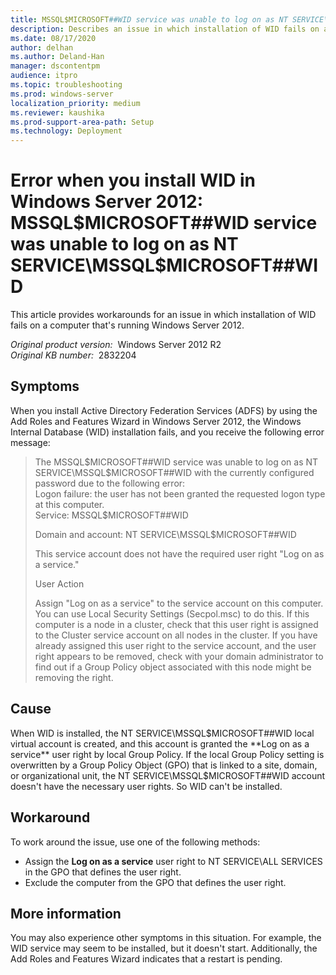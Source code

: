 ```yaml
---
title: MSSQL$MICROSOFT##WID service was unable to log on as NT SERVICE\MSSQL$MICROSOFT##WID error when you install WID in Windows Server 2012
description: Describes an issue in which installation of WID fails on a computer that's running Windows Server 2012. Provides workarounds.
ms.date: 08/17/2020
author: delhan
ms.author: Deland-Han
manager: dscontentpm
audience: itpro
ms.topic: troubleshooting
ms.prod: windows-server
localization_priority: medium
ms.reviewer: kaushika
ms.prod-support-area-path: Setup
ms.technology: Deployment
---
```

# Error when you install WID in Windows Server 2012: MSSQL$MICROSOFT##WID service was unable to log on as NT SERVICE\MSSQL$MICROSOFT##WID

This article provides workarounds for an issue in which installation of WID fails on a computer that's running Windows Server 2012.

_Original product version:_ &nbsp;Windows Server 2012 R2  
_Original KB number:_ &nbsp;2832204

## Symptoms

When you install Active Directory Federation Services (ADFS) by using the Add Roles and Features Wizard in Windows Server 2012, the Windows Internal Database (WID) installation fails, and you receive the following error message:

> The MSSQL$MICROSOFT##WID service was unable to log on as NT SERVICE\MSSQL$MICROSOFT##WID with the currently configured password due to the following error:  
Logon failure: the user has not been granted the requested logon type at this computer.  
Service: MSSQL$MICROSOFT##WID
>
> Domain and account: NT SERVICE\MSSQL$MICROSOFT##WID
>
> This service account does not have the required user right "Log on as a service."
>
> User Action
>
> Assign "Log on as a service" to the service account on this computer. You can use Local Security Settings (Secpol.msc) to do this. If this computer is a node in a cluster, check that this user right is assigned to the Cluster service account on all nodes in the cluster.
If you have already assigned this user right to the service account, and the user right appears to be removed, check with your domain administrator to find out if a Group Policy object associated with this node might be removing the right.

## Cause

When WID is installed, the NT SERVICE\MSSQL$MICROSOFT##WID local virtual account is created, and this account is granted the **Log on as a service** user right by local Group Policy. If the local Group Policy setting is overwritten by a Group Policy Object (GPO) that is linked to a site, domain, or organizational unit, the NT SERVICE\MSSQL$MICROSOFT##WID account doesn't have the necessary user rights. So WID can't be installed.

## Workaround

To work around the issue, use one of the following methods:

- Assign the **Log on as a service** user right to NT SERVICE\ALL SERVICES in the GPO that defines the user right.
- Exclude the computer from the GPO that defines the user right.

## More information

You may also experience other symptoms in this situation. For example, the WID service may seem to be installed, but it doesn't start. Additionally, the Add Roles and Features Wizard indicates that a restart is pending.

